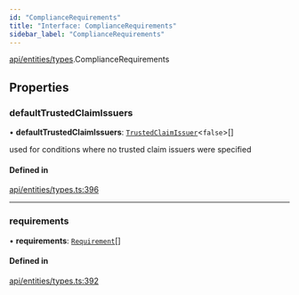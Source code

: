 ```yaml
---
id: "ComplianceRequirements"
title: "Interface: ComplianceRequirements"
sidebar_label: "ComplianceRequirements"
---
```


[api/entities/types](../../../../../modules/API/Entities/Types/Types.md).ComplianceRequirements

## Properties

### defaultTrustedClaimIssuers

• **defaultTrustedClaimIssuers**: [`TrustedClaimIssuer`](../TrustedClaimIssuer/TrustedClaimIssuer.md)\<``false``\>[]

used for conditions where no trusted claim issuers were specified

#### Defined in

[api/entities/types.ts:396](https://github.com/PolymeshAssociation/polymesh-sdk/blob/fe2e6dd1d/src/api/entities/types.ts#L396)

___

### requirements

• **requirements**: [`Requirement`](../Requirement/Requirement.md)[]

#### Defined in

[api/entities/types.ts:392](https://github.com/PolymeshAssociation/polymesh-sdk/blob/fe2e6dd1d/src/api/entities/types.ts#L392)
